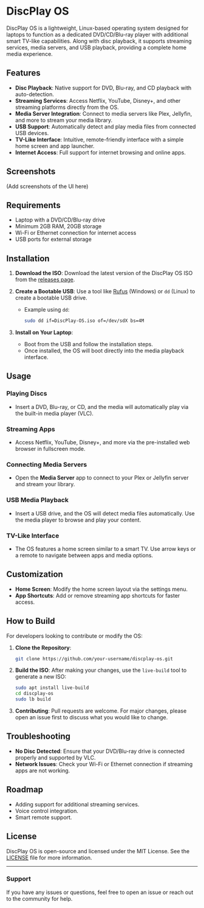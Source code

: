 # DiscPlay OS

DiscPlay OS is a lightweight, Linux-based operating system designed for laptops to function as a dedicated DVD/CD/Blu-ray player with additional smart TV-like capabilities. Along with disc playback, it supports streaming services, media servers, and USB playback, providing a complete home media experience.

## Features

- **Disc Playback**: Native support for DVD, Blu-ray, and CD playback with auto-detection.
- **Streaming Services**: Access Netflix, YouTube, Disney+, and other streaming platforms directly from the OS.
- **Media Server Integration**: Connect to media servers like Plex, Jellyfin, and more to stream your media library.
- **USB Support**: Automatically detect and play media files from connected USB devices.
- **TV-Like Interface**: Intuitive, remote-friendly interface with a simple home screen and app launcher.
- **Internet Access**: Full support for internet browsing and online apps.
  
## Screenshots
(Add screenshots of the UI here)

## Requirements

- Laptop with a DVD/CD/Blu-ray drive
- Minimum 2GB RAM, 20GB storage
- Wi-Fi or Ethernet connection for internet access
- USB ports for external storage

## Installation

1. **Download the ISO**: 
    Download the latest version of the DiscPlay OS ISO from the [releases page](https://github.com/your-username/discplay-os/releases).
    
2. **Create a Bootable USB**:
    Use a tool like [Rufus](https://rufus.ie/) (Windows) or `dd` (Linux) to create a bootable USB drive.
    - Example using `dd`:
      ```bash
      sudo dd if=DiscPlay-OS.iso of=/dev/sdX bs=4M
      ```
      
3. **Install on Your Laptop**:
    - Boot from the USB and follow the installation steps.
    - Once installed, the OS will boot directly into the media playback interface.

## Usage

### Playing Discs
- Insert a DVD, Blu-ray, or CD, and the media will automatically play via the built-in media player (VLC).
  
### Streaming Apps
- Access Netflix, YouTube, Disney+, and more via the pre-installed web browser in fullscreen mode.
  
### Connecting Media Servers
- Open the **Media Server** app to connect to your Plex or Jellyfin server and stream your library.
  
### USB Media Playback
- Insert a USB drive, and the OS will detect media files automatically. Use the media player to browse and play your content.

### TV-Like Interface
- The OS features a home screen similar to a smart TV. Use arrow keys or a remote to navigate between apps and media options.

## Customization

- **Home Screen**: Modify the home screen layout via the settings menu.
- **App Shortcuts**: Add or remove streaming app shortcuts for faster access.

## How to Build

For developers looking to contribute or modify the OS:

1. **Clone the Repository**:
    ```bash
    git clone https://github.com/your-username/discplay-os.git
    ```

2. **Build the ISO**:
    After making your changes, use the `live-build` tool to generate a new ISO:
    ```bash
    sudo apt install live-build
    cd discplay-os
    sudo lb build
    ```

3. **Contributing**:
    Pull requests are welcome. For major changes, please open an issue first to discuss what you would like to change.

## Troubleshooting

- **No Disc Detected**: Ensure that your DVD/Blu-ray drive is connected properly and supported by VLC.
- **Network Issues**: Check your Wi-Fi or Ethernet connection if streaming apps are not working.
  
## Roadmap

- Adding support for additional streaming services.
- Voice control integration.
- Smart remote support.

## License

DiscPlay OS is open-source and licensed under the MIT License. See the [LICENSE](LICENSE) file for more information.

---

### Support

If you have any issues or questions, feel free to open an issue or reach out to the community for help.
